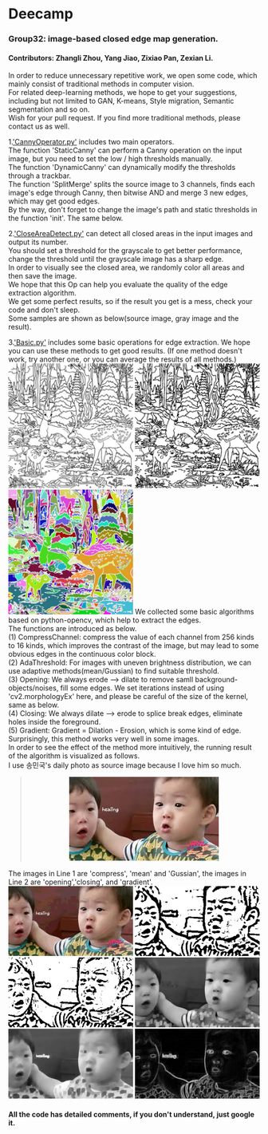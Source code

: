# Deecamp
### Group32: image-based closed edge map generation.   
#### Contributors: Zhangli Zhou, Yang Jiao, Zixiao Pan, Zexian Li.  

In order to reduce unnecessary repetitive work, we open some code, which mainly consist of traditional methods in computer vision.  
For related deep-learning methods, we hope to get your suggestions, including but not limited to GAN, K-means, Style migration, Semantic segmentation and so on.  
Wish for your pull request. If you find more traditional methods, please contact us as well.    

1.['CannyOperator.py'](https://github.com/FuNian788/Deecamp32/blob/master/CannyOperator.py) includes two main operators.    
The function 'StaticCanny' can perform a Canny operation on the input image, but you need to set the low / high thresholds manually.  
The function 'DynamicCanny' can dynamically modify the thresholds through a trackbar.  
The function 'SplitMerge' splits the source image to 3 channels, finds each image's edge through Canny, then bitwise AND and merge 3 new edges, which may get good edges.  
By the way, don't forget to change the image's path and static thresholds in the function 'init'. The same below.  

2.['CloseAreaDetect.py'](https://github.com/FuNian788/Deecamp32/blob/master/CloseAreaDetect.py) can detect all closed areas in the input images and output its number.   
You should set a threshold for the grayscale to get better performance, change the threshold until the grayscale image has a sharp edge.   
In order to visually see the closed area, we randomly color all areas and then save the image.  
We hope that this Op can help you evaluate the quality of the edge extraction algorithm.    
We get some perfect results, so if the result you get is a mess, check your code and don't sleep.  
Some samples are shown as below(source image, gray image and the result).   

3.['Basic.py'](https://github.com/FuNian788/Deecamp32/blob/master/Basic.py) includes some basic operations for edge extraction. We hope you can use these methods to get good results. (If one method doesn't work, try another one, or you can average the results of all methods.)    
<img width="250" height="250" alt="source image" src="https://github.com/FuNian788/Deecamp32/raw/master/img/CloseAreaDetect/source.jpg"/>
<img width="250" height="250" alt="source image" src="https://github.com/FuNian788/Deecamp32/raw/master/img/CloseAreaDetect/gray.jpg"/> 
<img width="250" height="250" alt="source image" src="https://github.com/FuNian788/Deecamp32/raw/master/img/CloseAreaDetect/result.jpg"/> 
We collected some basic algorithms based on python-opencv, which help to extract the edges.  
The functions are introduced as below.  
(1) CompressChannel: compress the value of each channel from 256 kinds to 16 kinds, which improves the contrast of the image, but may lead to some obvious edges in the continuous color block.  
(2) AdaThreshold: For images with uneven brightness distribution, we can use adaptive methods(mean/Gussian) to find suitable threshold.  
(3) Opening: We always erode --> dilate to remove samll background-objects/noises, fill some edges. We set iterations instead of using 'cv2.morphologyEx' here, and please be careful of the size of the kernel, same as below.  
(4) Closing: We always dilate --> erode to splice break edges, eliminate holes inside the foreground.  
(5) Gradient: Gradient = Dilation - Erosion, which is some kind of edge. Surprisingly, this method works very well in some images.    
In order to see the effect of the method more intuitively, the running result of the algorithm is visualized as follows.  
I use 송민국's daily photo as source image because I love him so much.  
><div align=center><img width="300" height="168" alt="source image" src="https://github.com/FuNian788/Deecamp32/raw/master/img/Basic/source.jpg"/></div>   
The images in Line 1 are 'compress', 'mean' and 'Gussian', the images in Line 2 are 'opening','closing', and 'gradient'.      
<img width="250" height="140" alt="compress image" src="https://github.com/FuNian788/Deecamp32/raw/master/img/Basic/compress.jpg"/>
<img width="250" height="140" alt="mean image" src="https://github.com/FuNian788/Deecamp32/raw/master/img/Basic/mean.jpg"/>
<img width="250" height="140" alt="Gussian image" src="https://github.com/FuNian788/Deecamp32/raw/master/img/Basic/Gussian.jpg"/>
<img width="250" height="140" alt="opening image" src="https://github.com/FuNian788/Deecamp32/raw/master/img/Basic/opening.jpg"/>
<img width="250" height="140" alt="closing image" src="https://github.com/FuNian788/Deecamp32/raw/master/img/Basic/closing.jpg"/>
<img width="250" height="140" alt="gradient image" src="https://github.com/FuNian788/Deecamp32/raw/master/img/Basic/gradient.jpg"/>

#### All the code has detailed comments, if you don't understand, just google it.

